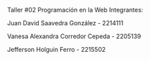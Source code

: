 Taller #02 Programación en la Web
Integrantes:

Juan David Saavedra González - 2214111

Vanesa Alexandra Corredor Cepeda - 2205139

Jefferson Holguin Ferro - 2215502
